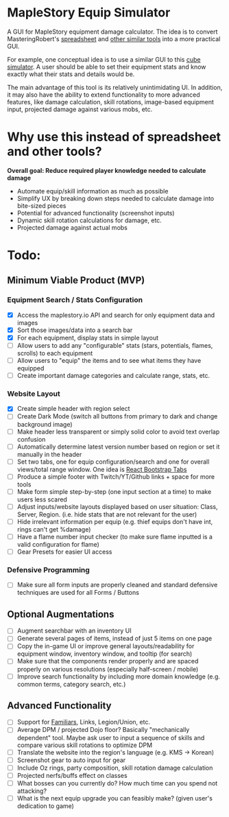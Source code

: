 # MapleStory Equip Simulator

A GUI for MapleStory equipment damage calculator. The idea is to convert MasteringRobert's [spreadsheet](https://docs.google.com/spreadsheets/d/1mVZerZgojSRKq0FsUco_n097y45EPa4w1QptWuU6mwM/edit#gid=0) and [other similar tools](https://brendonmay.github.io/wseCalculator/) into a more practical GUI.

For example, one conceptual idea is to use a similar GUI to this [cube simulator](https://stripedypaper.github.io/cube/). A user should be able to set their equipment stats and know exactly what their stats and details would be.

The main advantage of this tool is its relatively unintimidating UI. In addition, it may also have the ability to extend functionality to more advanced features, like damage calculation, skill rotations, image-based equipment input, projected damage against various mobs, etc.

# Why use this instead of spreadsheet and other tools?

**Overall goal: Reduce required player knowledge needed to calculate damage**

- Automate equip/skill information as much as possible
- Simplify UX by breaking down steps needed to calculate damage into bite-sized pieces
- Potential for advanced functionality (screenshot inputs)
- Dynamic skill rotation calculations for damage, etc.
- Projected damage against actual mobs

# Todo:

## Minimum Viable Product (MVP)

### Equipment Search / Stats Configuration

- [x] Access the maplestory.io API and search for only equipment data and images
- [x] Sort those images/data into a search bar
- [x] For each equipment, display stats in simple layout
- [ ] Allow users to add any "configurable" stats (stars, potentials, flames, scrolls) to each equipment
- [ ] Allow users to "equip" the items and to see what items they have equipped
- [ ] Create important damage categories and calculate range, stats, etc.

### Website Layout

- [x] Create simple header with region select
- [ ] Create Dark Mode (switch all buttons from primary to dark and change background image)
- [ ] Make header less transparent or simply solid color to avoid text overlap confusion
- [ ] Automatically determine latest version number based on region or set it manually in the header
- [ ] Set two tabs, one for equip configuration/search and one for overall views/total range window. One idea is [React Bootstrap Tabs](https://react-bootstrap.github.io/components/tabs/)
- [ ] Produce a simple footer with Twitch/YT/Github links + space for more tools
- [ ] Make form simple step-by-step (one input section at a time) to make users less scared
- [ ] Adjust inputs/website layouts displayed based on user situation: Class, Server, Region. (i.e. hide stats that are not relevant for the user)
- [ ] Hide irrelevant information per equip (e.g. thief equips don't have int, rings can't get %damage)
- [ ] Have a flame number input checker (to make sure flame inputted is a valid configuration for flame)
- [ ] Gear Presets for easier UI access

### Defensive Programming

- [ ] Make sure all form inputs are properly cleaned and standard defensive techniques are used for all Forms / Buttons

## Optional Augmentations

- [ ] Augment searchbar with an inventory UI
- [ ] Generate several pages of items, instead of just 5 items on one page
- [ ] Copy the in-game UI or improve general layouts/readability for equipment window, inventory window, and tooltip (for search)
- [ ] Make sure that the components render properly and are spaced properly on various resolutions (especially half-screen / mobile)
- [ ] Improve search functionality by including more domain knowledge (e.g. common terms, category search, etc.)

## Advanced Functionality

- [ ] Support for [Familiars](https://github.com/PirateIzzy/WzComparerR2), Links, Legion/Union, etc.
- [ ] Average DPM / projected Dojo floor? Basically "mechanically dependent" tool. Maybe ask user to input a sequence of skills and compare various skill rotations to optimize DPM
- [ ] Translate the website into the region's language (e.g. KMS -> Korean)
- [ ] Screenshot gear to auto input for gear
- [ ] Include Oz rings, party composition, skill rotation damage calculation
- [ ] Projected nerfs/buffs effect on classes
- [ ] What bosses can you currently do? How much time can you spend not attacking?
- [ ] What is the next equip upgrade you can feasibly make? (given user's dedication to game)
